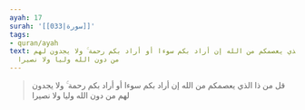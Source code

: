 ```yaml
---
ayah: 17
surah: '[[033|سورة]]'
tags:
- quran/ayah
text: قل من ذا الذي يعصمكم من الله إن أراد بكم سوءا أو أراد بكم رحمة ۚ ولا يجدون لهم
  من دون الله وليا ولا نصيرا
---
```

> قل من ذا الذي يعصمكم من الله إن أراد بكم سوءا أو أراد بكم رحمة ۚ ولا يجدون لهم من دون الله وليا ولا نصيرا
